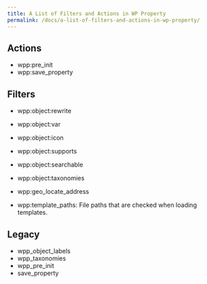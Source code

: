 ```yaml
---
title: A List of Filters and Actions in WP Property
permalink: /docs/a-list-of-filters-and-actions-in-wp-property/
---
```


## Actions
* wpp:pre_init
* wpp:save_property

## Filters
* wpp:object:rewrite
* wpp:object:var
* wpp:object:icon
* wpp:object:supports
* wpp:object:searchable
* wpp:object:taxonomies

* wpp:geo_locate_address
* wpp:template_paths: File paths that are checked when loading templates.

## Legacy
* wpp_object_labels
* wpp_taxonomies
* wpp_pre_init
* save_property
